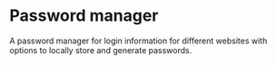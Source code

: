 # Password manager
A password manager for login information for different websites with options to locally store and generate passwords.
